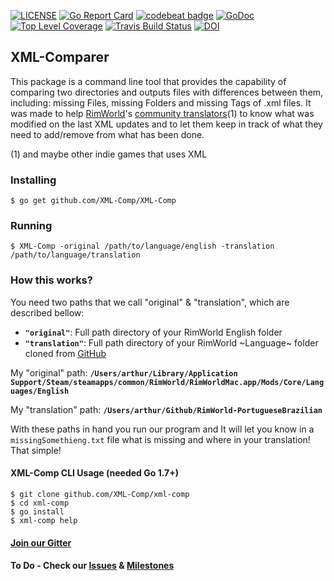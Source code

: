[![LICENSE](https://img.shields.io/badge/license-MIT-orange.svg)](LICENSE)
[![Go Report Card](https://goreportcard.com/badge/github.com/XML-Comp/XML-Comp)](https://goreportcard.com/report/github.com/XML-Comp/XML-Comp)
[![codebeat badge](https://codebeat.co/badges/1600adbb-27a3-4c3b-803e-818e1834b51a)](https://codebeat.co/projects/github-com-XML-Comp-XML-Comp)
[![GoDoc](https://godoc.org/github.com/XML-Comp/XML-Comp?status.png)](https://godoc.org/github.com/XML-Comp/XML-Comp)
[![Top Level Coverage](https://coveralls.io/repos/github/XML-Comp/XML-Comp/badge.svg?branch=master)](https://coveralls.io/github/XML-Comp/XML-Comp?branch=master)
[![Travis Build Status](https://api.travis-ci.org/XML-Comp/XML-Comp.svg?branch=master)](https://travis-ci.org/XML-Comp/XML-Comp)
[![DOI](https://zenodo.org/badge/71943139.svg)](https://zenodo.org/badge/latestdoi/71943139)

## XML-Comparer
This package is a command line tool that provides the capability of comparing two directories and outputs files with differences between them, including: missing Files, missing Folders and missing Tags of .xml files. It was made to help [RimWorld](http://rimworldgame.com/)'s [community translators](https://github.com/ludeon)(1) to know what was modified on the last XML updates and to let them keep in track of what they need to add/remove from what has been done.

(1) and maybe other indie games that uses XML

### Installing
```
$ go get github.com/XML-Comp/XML-Comp
```

### Running
```shell
$ XML-Comp -original /path/to/language/english -translation /path/to/language/translation
```

### How this works?
You need two paths that we call "original" & "translation", which are described bellow:
- **`"original"`**: Full path directory of your RimWorld English folder
- **`"translation"`**: Full path directory of your RimWorld ~Language~ folder cloned from [GitHub](https://github.com/ludeon)

My "original" path: **`/Users/arthur/Library/Application Support/Steam/steamapps/common/RimWorld/RimWorldMac.app/Mods/Core/Languages/English`**

My "translation" path: **`/Users/arthur/Github/RimWorld-PortugueseBrazilian`**

With these paths in hand you run our program and It will let you know in a `missingSomethieng.txt` file what is missing and where in your translation! That simple!

#### XML-Comp CLI Usage (needed Go 1.7+)
```shell
$ git clone github.com/XML-Comp/xml-comp
$ cd xml-comp
$ go install
$ xml-comp help
```
#### [Join our Gitter](https://gitter.im/XML-Comparer/Lobby)
#### To Do - Check our [Issues](https://github.com/XML-Comp/XML-Comp/issues) & [Milestones]()